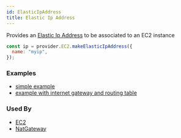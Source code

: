 ```yaml
---
id: ElasticIpAddress
title: Elastic Ip Address
---
```


Provides an [Elastic Ip Address](https://docs.aws.amazon.com/AWSEC2/latest/UserGuide/elastic-ip-addresses-eip.html) to be associated to an EC2 instance

```js
const ip = provider.EC2.makeElasticIpAddress({
  name: "myip",
});
```

### Examples

- [simple example](https://github.com/grucloud/grucloud/blob/main/examples/aws/ec2/ec2/iac.js)
- [example with internet gateway and routing table](https://github.com/grucloud/grucloud/blob/main/examples/aws/ec2/ec2-vpc/iac.js)

### Used By

- [EC2](./EC2)
- [NatGateway](./EC2)
